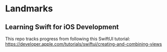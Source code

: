 # Landmarks
## Learning Swift for iOS Development

This repo tracks progress from following this SwiftUI tutorial:
https://developer.apple.com/tutorials/swiftui/creating-and-combining-views

